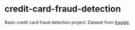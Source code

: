 # credit-card-fraud-detection
Basic credit card fraud detection project.
Dataset from [Kaggle](https://www.kaggle.com/datasets/mlg-ulb/creditcardfraud?resource=download).
